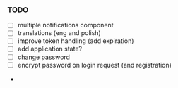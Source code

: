 ### TODO

-   [ ] multiple notifications component
-   [ ] translations (eng and polish)
-   [ ] improve token handling (add expiration)
-   [ ] add application state?
-   [ ] change password
-   [ ] encrypt password on login request (and registration)
-
